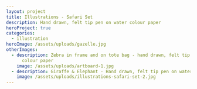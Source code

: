 ```yaml
---
layout: project
title: Illustrations - Safari Set
description: Hand drawn, felt tip pen on water colour paper
heroProject: true
categories:
  - illustration
heroImage: /assets/uploads/gazelle.jpg
otherImages:
  - description: Zebra in frame and on tote bag - hand drawn, felt tip pen on water
      colour paper
    image: /assets/uploads/artboard-1.jpg
  - description: Giraffe & Elephant - Hand drawn, felt tip pen on water colour paper
    image: /assets/uploads/illustrations-safari-set-2.jpg
---
```

